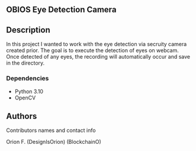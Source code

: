 ## OBIOS Eye Detection Camera

## Description

In this project I wanted to work with the eye detection via secruity camera created prior. The goal is to execute the detection of eyes on webcam. Once detected of any eyes, the recording will automatically occur and save in the directory. 

### Dependencies

* Python 3.10
* OpenCV


## Authors

Contributors names and contact info

Orion F.
(DesignIsOrion)
(BlockchainO)